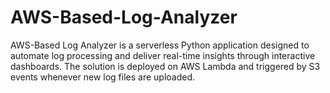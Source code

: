 # AWS-Based-Log-Analyzer
AWS-Based Log Analyzer is a serverless Python application designed to automate log processing and deliver real-time insights through interactive dashboards. The solution is deployed on AWS Lambda and triggered by S3 events whenever new log files are uploaded.

